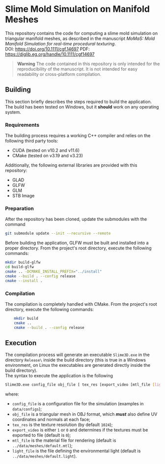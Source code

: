 # Slime Mold Simulation on Manifold Meshes

This repository contains the code for computing a slime mold simulation on triangular manifold meshes, as described in the manuscript *MoMaS: Mold Manifold Simulation for real-time procedural texturing*.  
DOI: https://doi.org/10.1111/cgf.14697
PDF: https://diglib.eg.org/handle/10.1111/cgf14697  

> **Warning**
> The code contained in this repository is only intended for the reproducibility of the manuscript. It is not intended for easy readability or cross-platform compilation.  


## Building
This section briefly describes the steps required to build the application.  
The build has been tested on Windows, but it **should** work on any operating system.

### Requirements
The building process requires a working C++ compiler and relies on the following third party tools:
- CUDA (tested on v10.2 and v11.6)
- CMake (tested on v3.19 and v3.23)  

Additionally, the following external libraries are provided with this repository:
- GLAD
- GLFW
- GLM
- STB Image

### Preparation
After the repository has been cloned, update the submodules with the command
```sh
git submodule update --init --recursive --remote
```

Before building the application, GLFW must be built and installed into a proper directory. From the project's root directory, execute the following commands:
```sh
mkdir build-glfw
cd build-glfw
cmake .. -DCMAKE_INSTALL_PREFIX="../install"
cmake --build . --config release
cmake --install .
```

### Compilation
The compilation is completely handled with CMake. From the project's root directory, execute the following commands:
```sh
    mkdir build
    cmake ..
    cmake --build . --config release
```


## Execution
The compilation process will generate an executable `Slime3D.exe` in the directory `Release\` inside the build directory (this is true in a Windows environment, on Linux the executables are generated directly inside the build directory).  
The syntax to execute the application is the following
```sh
Slime3D.exe config_file obj_file [ tex_res [export_video [mtl_file [light_file]]]]
```
where:
- `config_file` is a configuration file for the simulation (examples in `data/configs`);
- `obj_file` is a triangular mesh in OBJ format, which **_must_** also define UV coordinates and normals at each face;
- `tex_res` is the texture resolution (by default `1024`);
- `export_video` is either `1` or `0` and determines if the textures must be exported to file (default is `0`);
- `mtl_file` is the material file for rendering (default is `../data/meshes/default.mtl`);
- `light_file` is the file defining the environmental light (default is `../data/meshes/default.light`).
